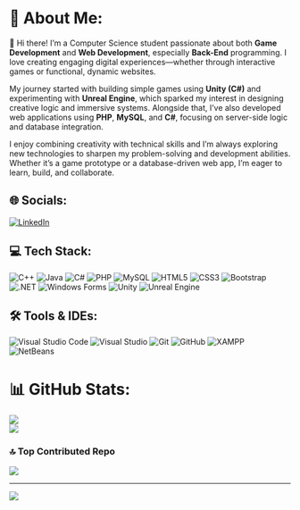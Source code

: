 ﻿# 💫 About Me:
👋 Hi there! I’m a Computer Science student passionate about both **Game Development** and **Web Development**, especially **Back-End** programming. I love creating engaging digital experiences—whether through interactive games or functional, dynamic websites.

My journey started with building simple games using **Unity (C#)** and experimenting with **Unreal Engine**, which sparked my interest in designing creative logic and immersive systems. Alongside that, I’ve also developed web applications using **PHP**, **MySQL**, and **C#**, focusing on server-side logic and database integration.

I enjoy combining creativity with technical skills and I’m always exploring new technologies to sharpen my problem-solving and development abilities. Whether it’s a game prototype or a database-driven web app, I’m eager to learn, build, and collaborate.


## 🌐 Socials:
[![LinkedIn](https://img.shields.io/badge/LinkedIn-%230077B5.svg?logo=linkedin&logoColor=white)]([https://linkedin.com/in/https://www.linkedin.com/in/ahmad-atiyeh-009174236/](https://www.linkedin.com/in/ahmad-atiyeh-009174236?utm_source=share&utm_campaign=share_via&utm_content=profile&utm_medium=ios_app)) 

## 💻 Tech Stack:

![C++](https://img.shields.io/badge/C++-00599C?style=flat-square&logo=c%2B%2B&logoColor=white)
![Java](https://img.shields.io/badge/Java-ED8B00?style=flat-square&logo=openjdk&logoColor=white)
![C#](https://img.shields.io/badge/C%23-239120?style=flat-square&logo=csharp&logoColor=white)
![PHP](https://img.shields.io/badge/PHP-777BB4?style=flat-square&logo=php&logoColor=white)
![MySQL](https://img.shields.io/badge/MySQL-4479A1?style=flat-square&logo=mysql&logoColor=white)
![HTML5](https://img.shields.io/badge/HTML5-E34F26?style=flat-square&logo=html5&logoColor=white)
![CSS3](https://img.shields.io/badge/CSS3-1572B6?style=flat-square&logo=css3&logoColor=white)
![Bootstrap](https://img.shields.io/badge/Bootstrap-7952B3?style=flat-square&logo=bootstrap&logoColor=white)
![.NET](https://img.shields.io/badge/.NET-512BD4?style=flat-square&logo=dotnet&logoColor=white)
![Windows Forms](https://img.shields.io/badge/Windows%20Forms-0078D7?style=flat-square&logo=windows&logoColor=white)
![Unity](https://img.shields.io/badge/Unity-000000?style=flat-square&logo=unity&logoColor=white)
![Unreal Engine](https://img.shields.io/badge/Unreal%20Engine-313131?style=flat-square&logo=unrealengine&logoColor=white)

## 🛠 Tools & IDEs:

![Visual Studio Code](https://img.shields.io/badge/VS%20Code-007ACC?style=flat-square&logo=visual-studio-code&logoColor=white)
![Visual Studio](https://img.shields.io/badge/Visual%20Studio-5C2D91?style=flat-square&logo=visual-studio&logoColor=white)
![Git](https://img.shields.io/badge/Git-F05032?style=flat-square&logo=git&logoColor=white)
![GitHub](https://img.shields.io/badge/GitHub-181717?style=flat-square&logo=github&logoColor=white)
![XAMPP](https://img.shields.io/badge/XAMPP-FB7A24?style=flat-square&logo=xampp&logoColor=white)
![NetBeans](https://img.shields.io/badge/NetBeans-1B6AC6?style=flat-square&logo=apachenetbeanside&logoColor=white)

# 📊 GitHub Stats:
![](https://github-readme-streak-stats.herokuapp.com/?user=ahmad-atiyeh&theme=dark&hide_border=false)<br/>
![](https://github-readme-stats.vercel.app/api/top-langs/?username=ahmad-atiyeh&theme=dark&hide_border=false&include_all_commits=true&count_private=false&layout=compact)

### 🔝 Top Contributed Repo
![](https://github-contributor-stats.vercel.app/api?username=ahmad-atiyeh&limit=5&theme=dark&combine_all_yearly_contributions=true)

---
[![](https://visitcount.itsvg.in/api?id=ahmad-atiyeh&icon=2&color=0)](https://visitcount.itsvg.in)

<!-- Proudly created with GPRM ( https://gprm.itsvg.in ) -->
